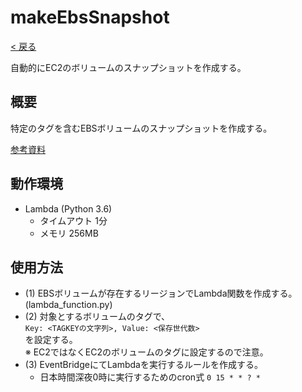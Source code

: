 # makeEbsSnapshot

[< 戻る](../../README.md)

自動的にEC2のボリュームのスナップショットを作成する。

## 概要

特定のタグを含むEBSボリュームのスナップショットを作成する。

[参考資料](https://inaba-serverdesign.jp/blog/20180330/aws_ec2_create_snapshot_lambda.html)

## 動作環境

- Lambda (Python 3.6)
  - タイムアウト 1分
  - メモリ 256MB

## 使用方法

- (1) EBSボリュームが存在するリージョンでLambda関数を作成する。 (lambda_function.py)
- (2) 対象とするボリュームのタグで、<br>
  `Key: <TAGKEYの文字列>, Value: <保存世代数>` <br>
  を設定する。<br>
  ※ EC2ではなくEC2のボリュームのタグに設定するので注意。
- (3) EventBridgeにてLambdaを実行するルールを作成する。
  - 日本時間深夜0時に実行するためのcron式 `0 15 * * ? *`